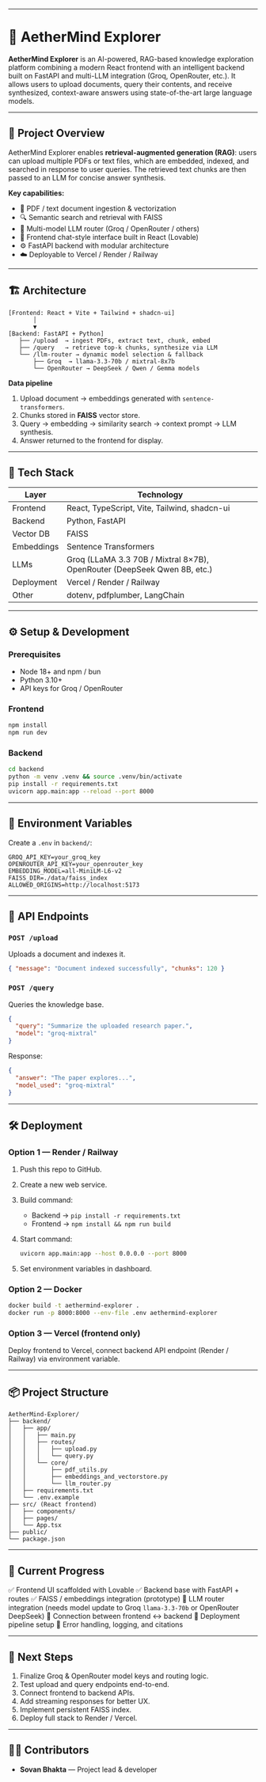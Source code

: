 
---

# 🧠 AetherMind Explorer

**AetherMind Explorer** is an AI-powered, RAG-based knowledge exploration platform combining a modern React frontend with an intelligent backend built on FastAPI and multi-LLM integration (Groq, OpenRouter, etc.).
It allows users to upload documents, query their contents, and receive synthesized, context-aware answers using state-of-the-art large language models.

---

## 🚀 Project Overview

AetherMind Explorer enables **retrieval-augmented generation (RAG)**:
users can upload multiple PDFs or text files, which are embedded, indexed, and searched in response to user queries. The retrieved text chunks are then passed to an LLM for concise answer synthesis.

**Key capabilities:**

* 📄 PDF / text document ingestion & vectorization
* 🔍 Semantic search and retrieval with FAISS
* 🤖 Multi-model LLM router (Groq / OpenRouter / others)
* 💬 Frontend chat-style interface built in React (Lovable)
* ⚙️ FastAPI backend with modular architecture
* ☁️ Deployable to Vercel / Render / Railway

---

## 🏗️ Architecture

```
[Frontend: React + Vite + Tailwind + shadcn-ui]
       │
       ▼
[Backend: FastAPI + Python]
   ├── /upload  → ingest PDFs, extract text, chunk, embed
   ├── /query   → retrieve top-k chunks, synthesize via LLM
   └── /llm-router → dynamic model selection & fallback
       ├── Groq  → llama-3.3-70b / mixtral-8x7b
       └── OpenRouter → DeepSeek / Qwen / Gemma models
```

**Data pipeline**

1. Upload document → embeddings generated with `sentence-transformers`.
2. Chunks stored in **FAISS** vector store.
3. Query → embedding → similarity search → context prompt → LLM synthesis.
4. Answer returned to the frontend for display.

---

## 🧩 Tech Stack

| Layer      | Technology                                                               |
| ---------- | ------------------------------------------------------------------------ |
| Frontend   | React, TypeScript, Vite, Tailwind, shadcn-ui                             |
| Backend    | Python, FastAPI                                                          |
| Vector DB  | FAISS                                                                    |
| Embeddings | Sentence Transformers                                                    |
| LLMs       | Groq (LLaMA 3.3 70B / Mixtral 8×7B), OpenRouter (DeepSeek Qwen 8B, etc.) |
| Deployment | Vercel / Render / Railway                                                |
| Other      | dotenv, pdfplumber, LangChain                                            |

---

## ⚙️ Setup & Development

### Prerequisites

* Node 18+ and npm / bun
* Python 3.10+
* API keys for Groq / OpenRouter

### Frontend

```bash
npm install
npm run dev
```

### Backend

```bash
cd backend
python -m venv .venv && source .venv/bin/activate
pip install -r requirements.txt
uvicorn app.main:app --reload --port 8000
```

---

## 🔑 Environment Variables

Create a `.env` in `backend/`:

```
GROQ_API_KEY=your_groq_key
OPENROUTER_API_KEY=your_openrouter_key
EMBEDDING_MODEL=all-MiniLM-L6-v2
FAISS_DIR=./data/faiss_index
ALLOWED_ORIGINS=http://localhost:5173
```

---

## 🧠 API Endpoints

### `POST /upload`

Uploads a document and indexes it.

```json
{ "message": "Document indexed successfully", "chunks": 120 }
```

### `POST /query`

Queries the knowledge base.

```json
{
  "query": "Summarize the uploaded research paper.",
  "model": "groq-mixtral"
}
```

Response:

```json
{
  "answer": "The paper explores...",
  "model_used": "groq-mixtral"
}
```

---

## 🛠️ Deployment

### Option 1 — Render / Railway

1. Push this repo to GitHub.
2. Create a new web service.
3. Build command:

   * Backend → `pip install -r requirements.txt`
   * Frontend → `npm install && npm run build`
4. Start command:

   ```bash
   uvicorn app.main:app --host 0.0.0.0 --port 8000
   ```
5. Set environment variables in dashboard.

### Option 2 — Docker

```bash
docker build -t aethermind-explorer .
docker run -p 8000:8000 --env-file .env aethermind-explorer
```

### Option 3 — Vercel (frontend only)

Deploy frontend to Vercel, connect backend API endpoint (Render / Railway) via environment variable.

---

## 📦 Project Structure

```
AetherMind-Explorer/
├── backend/
│   ├── app/
│   │   ├── main.py
│   │   ├── routes/
│   │   │   ├── upload.py
│   │   │   └── query.py
│   │   └── core/
│   │       ├── pdf_utils.py
│   │       ├── embeddings_and_vectorstore.py
│   │       └── llm_router.py
│   ├── requirements.txt
│   └── .env.example
├── src/ (React frontend)
│   ├── components/
│   ├── pages/
│   └── App.tsx
├── public/
└── package.json
```

---

## 📅 Current Progress

✅ Frontend UI scaffolded with Lovable
✅ Backend base with FastAPI + routes
✅ FAISS / embeddings integration (prototype)
🚧 LLM router integration (needs model update to Groq `llama-3.3-70b` or OpenRouter DeepSeek)
🚧 Connection between frontend ↔ backend
🚧 Deployment pipeline setup
🚧 Error handling, logging, and citations

---

## 🧭 Next Steps

1. Finalize Groq & OpenRouter model keys and routing logic.
2. Test upload and query endpoints end-to-end.
3. Connect frontend to backend APIs.
4. Add streaming responses for better UX.
5. Implement persistent FAISS index.
6. Deploy full stack to Render / Vercel.

---

## 🧑‍💻 Contributors

* **Sovan Bhakta** — Project lead & developer
